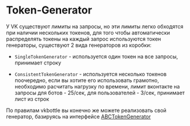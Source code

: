 # Token-Generator

У VK существуют лимиты на запросы, но эти лимиты легко обходятся при наличии нескольких токенов, для того чтобы автоматически распределять токены на каждый запрос используются токен генераторы, существуют 2 вида генераторов из коробки:

* `SingleTokenGenerator` - используется один токен на все запросы, принимает строку

* `ConsistentTokenGenerator` - используется несколько токенов поочередно, если вы хотите его использовать грамотно, необходимо расчитать нагрузку по времени, лимит вконтакте на запросы для ботов - 25/сек, для пользователей - 3/сек, принимает лист из строк

По правилам vkbottle вы конечно же можете реализовать свой генератор, базируясь на интерфейсе [ABCTokenGenerator](https://github.com/timoniq/vkbottle/blob/master/vkbottle/api/token_generator/abc.py)
